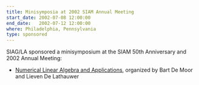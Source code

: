 ```yaml
---
title: Minisymposia at 2002 SIAM Annual Meeting
start_date: 2002-07-08 12:00:00
end_date:   2002-07-12 12:00:00
where: Philadelphia, Pennsylvania
type: sponsored
---
```


SIAG/LA sponsored a minisymposium at the SIAM 50th Anniversary and
2002 Annual Meeting:

- [Numerical Linear Algebra and Applications][1], organized by Bart De
  Moor and Lieven De Lathauwer

[1]: http://www.siam.org/confpart/sess/dsp_programsess.cfm?SESSIONCODE=1401

